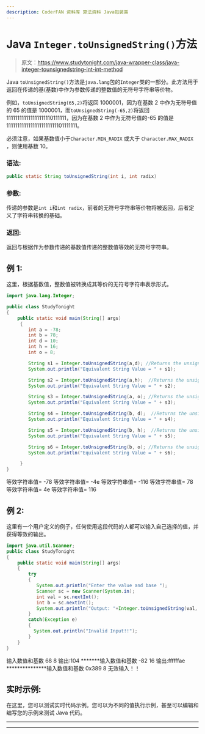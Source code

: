 ```yaml
---
description: CoderFAN 资料库 算法资料 Java包装类
---
```


# Java `Integer.toUnsignedString()`方法

> 原文：<https://www.studytonight.com/java-wrapper-class/java-integer-tounsignedstring-int-int-method>

Java `toUnsignedString()`方法是`java.lang`包的`Integer`类的一部分。此方法用于返回在传递的基(基数)中作为参数传递的整数值的无符号字符串等价物。

例如，`toUnsignedString(65,2)`将返回 1000001，因为在基数 2 中作为无符号值的 65 的值是 1000001，而`toUnsignedString(-65,2)`将返回 111111111111111111110111111，因为在基数 2 中作为无符号值的-65 的值是 11111111111111111111111101111111。

必须注意，如果基数值小于`Character.MIN_RADIX` 或大于 `Character.MAX_RADIX` ，则使用基数 10。

### 语法:

```java
public static String toUnsignedString(int i, int radix) 
```

### 参数:

传递的参数是`int i`和`int radix`，前者的无符号字符串等价物将被返回，后者定义了字符串转换的基础。

### 返回:

返回与根据作为参数传递的基数值传递的整数值等效的无符号字符串。

## 例 1:

这里，根据基数值，整数值被转换成其等价的无符号字符串表示形式。

```java
import java.lang.Integer;

public class StudyTonight
{  
    public static void main(String[] args)
     {  
        int a = -78;
        int b = 78;
        int d = 10;
        int h = 16;
        int o = 8;

        String s1 = Integer.toUnsignedString(a,d); //Returns the unsigned string representation of the integer value with radix 10  
        System.out.println("Equivalent String Value = " + s1);   

        String s2 = Integer.toUnsignedString(a,h);  //Returns the unsigned string representation of the integer value with radix 16  
        System.out.println("Equivalent String Value = " + s2);  

        String s3 = Integer.toUnsignedString(a, o); //Returns the unsigned string representation of the integer value with radix 8   
        System.out.println("Equivalent String Value = " + s3);  

        String s4 = Integer.toUnsignedString(b, d);  //Returns the unsigned string representation of the integer value with radix 10  
        System.out.println("Equivalent String Value = " + s4);  

        String s5 = Integer.toUnsignedString(b, h);  //Returns the unsigned string representation of the integer value with radix 16  
        System.out.println("Equivalent String Value = " + s5);  

        String s6 = Integer.toUnsignedString(b, o); //Returns the unsigned string representation of the integer value with radix 8   
        System.out.println("Equivalent String Value = " + s6);  

     }  
}
```

等效字符串值= -78
等效字符串值= -4e
等效字符串值= -116
等效字符串值= 78
等效字符串值= 4e
等效字符串值= 116

## 例 2:

这里有一个用户定义的例子，任何使用这段代码的人都可以输入自己选择的值，并获得等效的输出。

```java
import java.util.Scanner;  
public class StudyTonight 
{  
    public static void main(String[] args) 
    {            
        try
        {
           System.out.println("Enter the value and base ");  
           Scanner sc = new Scanner(System.in);  
           int val = sc.nextInt();  
           int b = sc.nextInt();  
           System.out.println("Output: "+Integer.toUnsignedString(val, b));  //returns string with equivalent base
        }
        catch(Exception e)
        {
          System.out.println("Invalid Input!!");
        }
    }  
} 
```

输入数值和基数
68 8
输出:104
*******输入数值和基数
-82 16
输出:ffffffae
***************输入数值和基数
0x389 8
无效输入！！

## 实时示例:

在这里，您可以测试实时代码示例。您可以为不同的值执行示例，甚至可以编辑和编写您的示例来测试 Java 代码。

* * *

* * *